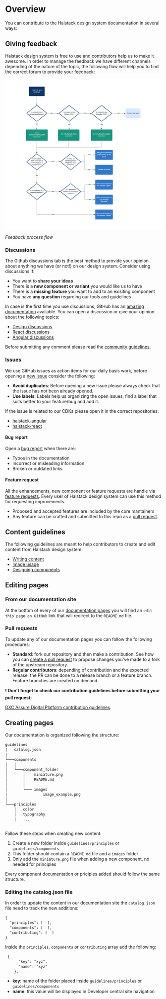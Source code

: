# Overview

You can contribute to the Halstack design system documentation in several ways:

## Giving feedback

Halstack design system is free to use and contributors help us to make it awesome. In order to manage the feedback we have different channels depending of the nature of the topic, the following flow will help you to find the correct forum to provide your feedback:


![Feedback process flow](images/overview_flow.png)

_Feedback process flow_

### Discussions

The Github discussions tab is the best method to provide your opinion about anything we have (or not!) on our design system. Consider using discussions if:

* You want to **share your ideas**
* There is a **new component or variant** you would like us to have
* There is a **missing feature** you want to add to an exisiting component
* You have **any question** regarding our tools and guidelines

In case is the first time you use discussions, GitHub has an [amazing documentation](https://docs.github.com/en/discussions) available. You can open a discussion or give your opinion about the following topics:

* [Design discussions](https://github.com/dxc-technology/halstack-style-guide/discussions)
* [React discussions](https://github.com/dxc-technology/halstack-react/discussions)
* [Angular discussions](https://github.com/dxc-technology/halstack-angular/discussions)

Before submitting any comment please read the [community guidelines](https://docs.github.com/en/github/site-policy/github-community-guidelines).

### Issues

We use GitHub issues as action items for our daily basis work, before opening a [new issue](https://github.com/dxc-technology/halstack-style-guide/issues/new/choose) consider the following:

* **Avoid duplicates**: Before opening a new issue please always check that the issue has not been already opened.
* **Use labels**: Labels help us organizing the open issues, find a label that suits better to your feature/bug and add it.

If the issue is related to our CDKs please open it in the correct repositories:

* [halstack-angular](https://github.com/dxc-technology/halstack-angular/issues/new/choose)
* [halstack-react](https://github.com/dxc-technology/halstack-react/issues/new/choose)

#### Bug report

Open a [bug report](https://github.com/dxc-technology/halstack-style-guide/issues/new?assignees=&labels=&template=bug_report.md) when there are:

* Typos in the documentation
* Incorrect or misleading information 
* Broken or outdated links

#### Feature request

All the enhancements, new component or feature requests are handle via [feature requests](https://github.com/dxc-technology/halstack-style-guide/issues/new?assignees=&labels=&template=feature_request.md). Every user of Halstack design system can use this method for requesting improvements.

* Proposed and accepted features are included by the core mantainers 
* Any feature can be crafted and submitted to this repo as a [pull request](#pull-requests).

## Content guidelines

The following guidelines are meant to help contributors to create and edit content from Halstack design system:

* [Writing content](content.md)
* [Image usage](images.md)
* [Designing components](design.md)


## Editing pages

### From our documentation site

At the bottom of every of our [documentation pages](https://developer.dxc.com/design/guidelines/principles/overview) you will find an `edit this page on GitHub` link that will redirect to the `README.md` file.


### Pull requests

To update any of our documentation pages you can follow the following procedures:

* **Standard**: fork our repository and then make a contribution. See how you can [create a pull request](https://docs.github.com/en/github/collaborating-with-pull-requests/proposing-changes-to-your-work-with-pull-requests/creating-a-pull-request-from-a-fork) to propose changes you've made to a fork of the upstream repository.
* **Regular contributors**: depending of contribution and the expected release, the PR can be done to a release branch or a feature branch. Feature branches are created on demand.

❗ **Don't forget to check our contribution guidelines before submitting your pull request:**

[DXC Assure Digital Platform contribution guidelines](https://github.com/dxc-technology/halstack-style-guide/blob/3.2.0/CONTRIBUTING.md#contributing-via-github-pull-requests
).

## Creating pages

Our documentation is organized following the structure:

```
guidelines  
|   catalog.json
|
└───components 
│   │
│   └───component_folder
│       │    miniature.png
│       │    README.md
│       │   
│       └─── images
|                image_example.png   
│          
└───principles
    │   color
    │   typography
    |   ...
 
```
Follow these steps when creating new content:

1. Create a new folder inside `guidelines/principles` or `guidelines/components`
2. This folder should contain a `README.md` file and a `images` folder
3. Only add the `miniature.png` file when adding a new component, no needed for principles

Every component documentation or priciples added should follow the same structure.

### Editing the catalog.json file

In order to update the content in our documentation site the `catalog.json` file need to track the new additions:

```
{
  "principles": [  ],
  "components": [  ],
  "contributing": [  ]
}
```

Inside the `principles`, `components` or `contributing` array add the following:

```
 {
      "key": "xyz",
      "name": "xyz"
    },
```

* **key**: name of the folder placed inside `guidelines/principles` or `guidelines/components`
* **name**: this value will be displayed in Developer central site navigation







